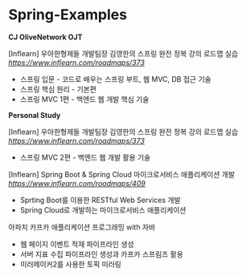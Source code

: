 # Spring-Examples

**CJ OliveNetwork OJT**

[Inflearn] 우아한형제들 개발팀장 김영한의 스프링 완전 정복 강의 로드맵 실습<br />
*<https://www.inflearn.com/roadmaps/373>*

- 스프링 입문 - 코드로 배우는 스프링 부트, 웹 MVC, DB 접근 기술
- 스프링 핵심 원리 - 기본편
- 스프링 MVC 1편 - 백엔드 웹 개발 핵심 기술

**Personal Study**

[Inflearn] 우아한형제들 개발팀장 김영한의 스프링 완전 정복 강의 로드맵 실습<br />
*<https://www.inflearn.com/roadmaps/373>*

- 스프링 MVC 2편 - 백엔드 웹 개발 활용 기술<br>


[Inflearn] Spring Boot & Spring Cloud 마이크로서비스 애플리케이션 개발<br />
*<https://www.inflearn.com/roadmaps/409>*

- Sprting Boot를 이용한 RESTful Web Services 개발
- Spring Cloud로 개발하는 마이크로서비스 애플리케이션

아파치 카프카 애플리케이션 프로그래밍 with 자바

- 웹 페이지 이벤트 적재 파이프라인 생성
- 서버 지표 수집 파이프라인 생성과 카프카 스프림즈 활용
- 미러메이커2를 사용한 토픽 미러링

